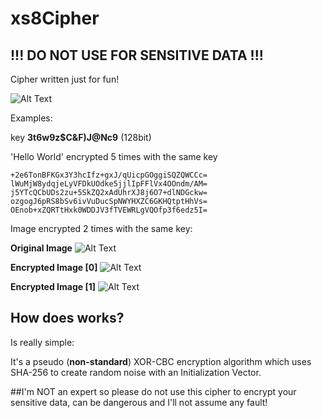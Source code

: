 # xs8Cipher
## **!!! DO NOT USE FOR SENSITIVE DATA !!!** 

Cipher written just for fun!


![Alt Text](https://i.imgur.com/Ltz4XvU.png)

Examples:

key **3t6w9z$C&F)J@Nc9** (128bit)

'Hello World' encrypted 5 times with the same key

```
+2e6TonBFKGx3Y3hcIfz+gxJ/qUicpGOggiSQZQWCCc=
lWuMjW8ydqjeLyVFDkUOdke5jjlIpFFlVx4OOndm/AM=
j5YTcQCbUDs2zu+5SkZQ2xAdUhrXJ8j6O7+dlNDGckw=
ozgogJ6pRS8bSv6ivVuDucSpNWYHXZC6GKHQtptHhVs=
OEnob+xZQRTtHxk0WDDJV3fTVEWRLgVQOfp3f6edz5I=
```

Image encrypted 2 times with the same key:

**Original Image**
![Alt Text](https://www.lpi.org/sites/default/files/LPI-CODE_0.jpg)

**Encrypted Image [0]**
![Alt Text](https://i.imgur.com/w0UWMKp.png)

**Encrypted Image [1]**
![Alt Text](https://i.imgur.com/iifeENl.png)


## How does works?

Is really simple:

It's a pseudo (**non-standard**) XOR-CBC encryption algorithm which uses SHA-256 to create random noise with an Initialization Vector.

##I'm NOT an expert so please do not use this cipher to encrypt your sensitive data, can be dangerous and I'll not assume any fault!
